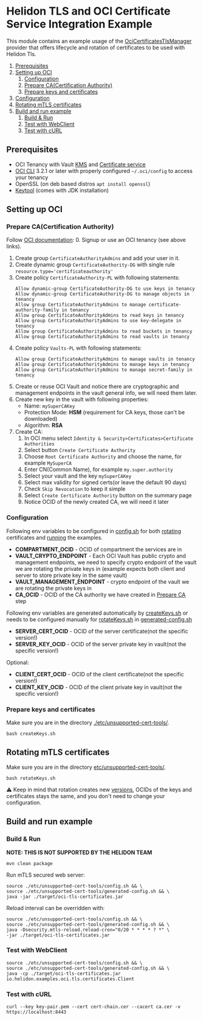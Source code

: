 # Helidon TLS and OCI Certificate Service Integration Example

This module contains an example usage of the [OciCertificatesTlsManager](../../../integrations/oci/tls-certificates) provider that offers lifecycle and rotation of certificates to be used with Helidon Tls.

1. [Prerequisites](#prerequisites)
2. [Setting up OCI](#setting-up-oci)
    1. [Configuration](#configuration)
    2. [Prepare CA(Certification Authority)](#prepare-cacertification-authority)
    3. [Prepare keys and certificates](#prepare-keys-and-certificates)
3. [Configuration](#configuration)
4. [Rotating mTLS certificates](#rotating-mtls-certificates)
5. [Build and run example](#build-and-run-example)
    1. [Build & Run](#build--run)
    2. [Test with WebClient](#test-with-webclient)
    3. [Test with cURL](#test-with-curl)

## Prerequisites
- OCI Tenancy with Vault [KMS](https://www.oracle.com/security/cloud-security/key-management) and [Certificate service](https://www.oracle.com/security/cloud-security/ssl-tls-certificates)
- [OCI CLI](https://docs.oracle.com/en-us/iaas/Content/API/SDKDocs/cliinstall.htm#Quickstart) 3.2.1 or later with properly configured `~/.oci/config` to access your tenancy
- OpenSSL (on deb based distros `apt install openssl`)
- [Keytool](https://docs.oracle.com/en/java/javase/17/docs/specs/man/keytool.html) (comes with JDK installation)

## Setting up OCI

### Prepare CA(Certification Authority)
Follow [OCI documentation](https://docs.oracle.com/en-us/iaas/Content/certificates/managing-certificate-authorities.htm):
0. Signup or use an OCI tenancy (see above links).
1. Create group `CertificateAuthorityAdmins` and add your user in it.
2. Create dynamic group `CertificateAuthority-DG` with single rule `resource.type='certificateauthority'`
3. Create policy `CertificateAuthority-PL` with following statements:
    ```
    Allow dynamic-group CertificateAuthority-DG to use keys in tenancy
    Allow dynamic-group CertificateAuthority-DG to manage objects in tenancy
    Allow group CertificateAuthorityAdmins to manage certificate-authority-family in tenancy
    Allow group CertificateAuthorityAdmins to read keys in tenancy
    Allow group CertificateAuthorityAdmins to use key-delegate in tenancy
    Allow group CertificateAuthorityAdmins to read buckets in tenancy
    Allow group CertificateAuthorityAdmins to read vaults in tenancy
    ```
4. Create policy `Vaults-PL` with following statements:
    ```
    Allow group CertificateAuthorityAdmins to manage vaults in tenancy
    Allow group CertificateAuthorityAdmins to manage keys in tenancy
    Allow group CertificateAuthorityAdmins to manage secret-family in tenancy
    ```
5. Create or reuse OCI Vault and notice there are cryptographic and management endpoints in the vault general info, we will need them later.
6. Create new key in the vault with following properties:
    - Name: `mySuperCAKey`
    - Protection Mode: **HSM** (requirement for CA keys, those can't be downloaded)
    - Algorithm: **RSA**
7. Create CA:
    1. In OCI menu select `Identity & Security>Certificates>Certificate Authorities`
    2. Select button `Create Certificate Authority`
    3. Choose `Root Certificate Authority` and choose the name, for example `MySuperCA`
    4. Enter CN(Common Name), for example `my.super.authority`
    5. Select your vault and the key `mySuperCAKey`
    6. Select max validity for signed certs(or leave the default 90 days)
    7. Check `Skip Revocation` to keep it simple
    8. Select `Create Certificate Authority` button on the summary page
    9. Notice OCID of the newly created CA, we will need it later

### Configuration
Following env variables to be configured in [config.sh](etc/unsupported-cert-tools/config.sh)
for both [rotating](#rotating-mtls-certificates) certificates and [running](#build--run) the examples.

- **COMPARTMENT_OCID** - OCID of compartment the services are in
- **VAULT_CRYPTO_ENDPOINT** - Each OCI Vault has public crypto and management endpoints, we need to specify crypto endpoint of the vault we are rotating the private keys in (example expects both client and server to store private key in the same vault)
- **VAULT_MANAGEMENT_ENDPOINT** - crypto endpoint of the vault we are rotating the private keys in
- **CA_OCID** - OCID of the CA authority we have created in [Prepare CA](#prepare-cacertification-authority) step

Following env variables are generated automatically by [createKeys.sh](etc/unsupported-cert-tools/createKeys.sh) or needs to be configured manually for [rotateKeys.sh](etc/unsupported-cert-tools/rotateKeys.sh) in [generated-config.sh](etc/unsupported-cert-tools/generated-config.sh)
- **SERVER_CERT_OCID** - OCID of the server certificate(not the specific version!)
- **SERVER_KEY_OCID** - OCID of the server private key in vault(not the specific version!)

Optional:
- **CLIENT_CERT_OCID** - OCID of the client certificate(not the specific version!)
- **CLIENT_KEY_OCID** - OCID of the client private key in vault(not the specific version!)

### Prepare keys and certificates
Make sure you are in the directory [./etc/unsupported-cert-tools/](etc/unsupported-cert-tools/).
```shell
bash createKeys.sh
```

## Rotating mTLS certificates
Make sure you are in the directory [etc/unsupported-cert-tools/](etc/unsupported-cert-tools/).
```shell
bash rotateKeys.sh
```
⚠️ Keep in mind that rotation creates new [versions](https://docs.oracle.com/en-us/iaas/Content/certificates/rotation-states.htm), OCIDs of the keys and certificates stays the same, and you don't need to change your configuration.

## Build and run example

### Build & Run
**NOTE: THIS IS NOT SUPPORTED BY THE HELIDON TEAM**

```shell
mvn clean package
```

Run mTLS secured web server:
```shell
source ./etc/unsupported-cert-tools/config.sh && \
source ./etc/unsupported-cert-tools/generated-config.sh && \
java -jar ./target/oci-tls-certificates.jar
```
Reload interval can be overridden with:
```shell
source ./etc/unsupported-cert-tools/config.sh && \
source ./etc/unsupported-cert-tools/generated-config.sh && \
java -Dsecurity.mtls-reload.reload-cron="0/20 * * * * ? *" \
-jar ./target/oci-tls-certificates.jar
```
### Test with WebClient
```shell
source ./etc/unsupported-cert-tools/config.sh && \
source ./etc/unsupported-cert-tools/generated-config.sh && \
java -cp ./target/oci-tls-certificates.jar io.helidon.examples.oci.tls.certificates.Client
```

### Test with cURL
```shell
curl --key key-pair.pem --cert cert-chain.cer --cacert ca.cer -v https://localhost:8443
```
